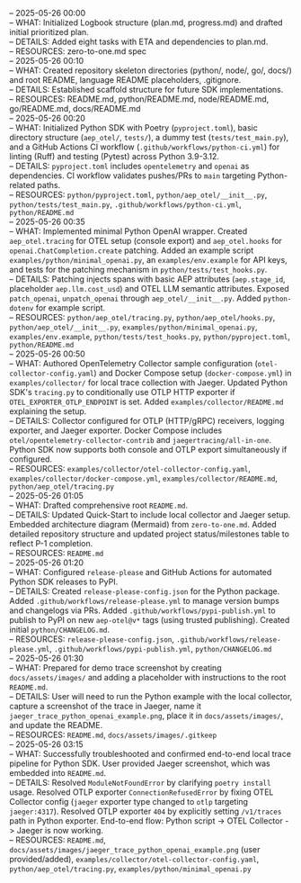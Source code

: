 – 2025-05-26 00:00  
– WHAT: Initialized Logbook structure (plan.md, progress.md) and drafted initial prioritized plan.  
– DETAILS: Added eight tasks with ETA and dependencies to plan.md.  
– RESOURCES: zero-to-one.md spec  
– 2025-05-26 00:10  
– WHAT: Created repository skeleton directories (python/, node/, go/, docs/) and root README, language README placeholders, .gitignore.  
– DETAILS: Established scaffold structure for future SDK implementations.  
– RESOURCES: README.md, python/README.md, node/README.md, go/README.md, docs/README.md  
– 2025-05-26 00:20  
– WHAT: Initialized Python SDK with Poetry (`pyproject.toml`), basic directory structure (`aep_otel/`, `tests/`), a dummy test (`tests/test_main.py`), and a GitHub Actions CI workflow (`.github/workflows/python-ci.yml`) for linting (Ruff) and testing (Pytest) across Python 3.9-3.12.  
– DETAILS: `pyproject.toml` includes `opentelemetry` and `openai` as dependencies. CI workflow validates pushes/PRs to `main` targeting Python-related paths.  
– RESOURCES: `python/pyproject.toml`, `python/aep_otel/__init__.py`, `python/tests/test_main.py`, `.github/workflows/python-ci.yml`, `python/README.md`  
– 2025-05-26 00:35  
– WHAT: Implemented minimal Python OpenAI wrapper. Created `aep_otel.tracing` for OTEL setup (console export) and `aep_otel.hooks` for `openai.ChatCompletion.create` patching. Added an example script `examples/python/minimal_openai.py`, an `examples/env.example` for API keys, and tests for the patching mechanism in `python/tests/test_hooks.py`.  
– DETAILS: Patching injects spans with basic AEP attributes (`aep.stage_id`, placeholder `aep.llm.cost_usd`) and OTEL LLM semantic attributes. Exposed `patch_openai`, `unpatch_openai` through `aep_otel/__init__.py`. Added `python-dotenv` for example script.  
– RESOURCES: `python/aep_otel/tracing.py`, `python/aep_otel/hooks.py`, `python/aep_otel/__init__.py`, `examples/python/minimal_openai.py`, `examples/env.example`, `python/tests/test_hooks.py`, `python/pyproject.toml`, `python/README.md`  
– 2025-05-26 00:50  
– WHAT: Authored OpenTelemetry Collector sample configuration (`otel-collector-config.yaml`) and Docker Compose setup (`docker-compose.yml`) in `examples/collector/` for local trace collection with Jaeger. Updated Python SDK's `tracing.py` to conditionally use OTLP HTTP exporter if `OTEL_EXPORTER_OTLP_ENDPOINT` is set. Added `examples/collector/README.md` explaining the setup.  
– DETAILS: Collector configured for OTLP (HTTP/gRPC) receivers, logging exporter, and Jaeger exporter. Docker Compose includes `otel/opentelemetry-collector-contrib` and `jaegertracing/all-in-one`. Python SDK now supports both console and OTLP export simultaneously if configured.  
– RESOURCES: `examples/collector/otel-collector-config.yaml`, `examples/collector/docker-compose.yml`, `examples/collector/README.md`, `python/aep_otel/tracing.py`  
– 2025-05-26 01:05  
– WHAT: Drafted comprehensive root `README.md`.  
– DETAILS: Updated Quick-Start to include local collector and Jaeger setup. Embedded architecture diagram (Mermaid) from `zero-to-one.md`. Added detailed repository structure and updated project status/milestones table to reflect P-1 completion.  
– RESOURCES: `README.md`  
– 2025-05-26 01:20  
– WHAT: Configured `release-please` and GitHub Actions for automated Python SDK releases to PyPI.  
– DETAILS: Created `release-please-config.json` for the Python package. Added `.github/workflows/release-please.yml` to manage version bumps and changelogs via PRs. Added `.github/workflows/pypi-publish.yml` to publish to PyPI on new `aep-otel@v*` tags (using trusted publishing). Created initial `python/CHANGELOG.md`.  
– RESOURCES: `release-please-config.json`, `.github/workflows/release-please.yml`, `.github/workflows/pypi-publish.yml`, `python/CHANGELOG.md`  
– 2025-05-26 01:30  
– WHAT: Prepared for demo trace screenshot by creating `docs/assets/images/` and adding a placeholder with instructions to the root `README.md`.  
– DETAILS: User will need to run the Python example with the local collector, capture a screenshot of the trace in Jaeger, name it `jaeger_trace_python_openai_example.png`, place it in `docs/assets/images/`, and update the README.  
– RESOURCES: `README.md`, `docs/assets/images/.gitkeep`  
– 2025-05-26 03:15  
– WHAT: Successfully troubleshooted and confirmed end-to-end local trace pipeline for Python SDK. User provided Jaeger screenshot, which was embedded into `README.md`.  
– DETAILS: Resolved `ModuleNotFoundError` by clarifying `poetry install` usage. Resolved OTLP exporter `ConnectionRefusedError` by fixing OTEL Collector config (`jaeger` exporter type changed to `otlp` targeting `jaeger:4317`). Resolved OTLP exporter `404` by explicitly setting `/v1/traces` path in Python exporter. End-to-end flow: Python script -> OTEL Collector -> Jaeger is now working.  
– RESOURCES: `README.md`, `docs/assets/images/jaeger_trace_python_openai_example.png` (user provided/added), `examples/collector/otel-collector-config.yaml`, `python/aep_otel/tracing.py`, `examples/python/minimal_openai.py` 